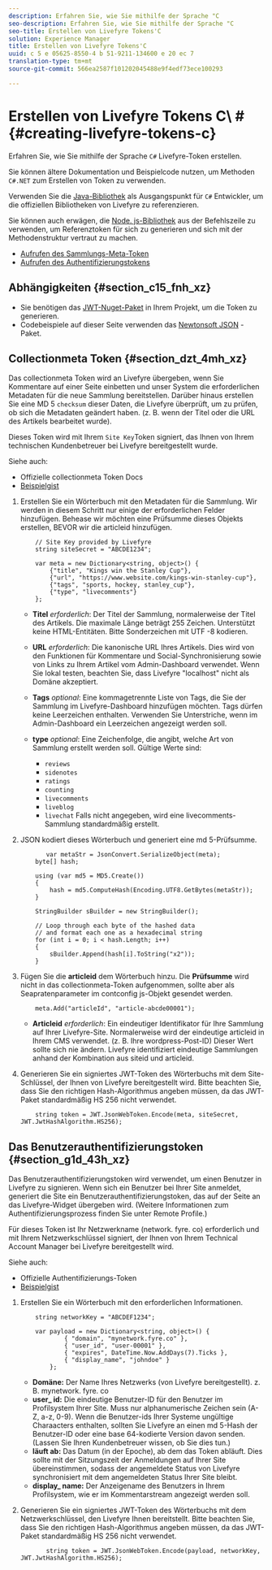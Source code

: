 ```yaml
---
description: Erfahren Sie, wie Sie mithilfe der Sprache "C
seo-description: Erfahren Sie, wie Sie mithilfe der Sprache "C
seo-title: Erstellen von Livefyre Tokens'C
solution: Experience Manager
title: Erstellen von Livefyre Tokens'C
uuid: c 5 e 05625-8550-4 b 51-9211-134600 e 20 ec 7
translation-type: tm+mt
source-git-commit: 566ea2587f101202045488e9f4edf73ece100293

---
```



# Erstellen von Livefyre Tokens C\ # {#creating-livefyre-tokens-c}

Erfahren Sie, wie Sie mithilfe der Sprache ``C#`` Livefyre-Token erstellen.

Sie können ältere Dokumentation und Beispielcode nutzen, um Methoden `C#.NET` zum Erstellen von Token zu verwenden.

Verwenden Sie die [Java-Bibliothek](https://github.com/Livefyre/livefyre-java-utils) als Ausgangspunkt für `C#` Entwickler, um die offiziellen Bibliotheken von Livefyre zu referenzieren.

Sie können auch erwägen, die [Node. js-Bibliothek](https://github.com/Livefyre/livefyre-nodejs-utils) aus der Befehlszeile zu verwenden, um Referenztoken für sich zu generieren und sich mit der Methodenstruktur vertraut zu machen.

* [Aufrufen des Sammlungs-Meta-Token](https://gist.github.com/gibron/56cb9c7060bf4816c4c5#the-collectionMeta-token)
* [Aufrufen des Authentifizierungstokens](https://gist.github.com/gibron/56cb9c7060bf4816c4c5#the-auth-token)

## Abhängigkeiten {#section_c15_fnh_xz}

* Sie benötigen das [JWT-Nuget-Paket](https://www.nuget.org/packages/JWT) in Ihrem Projekt, um die Token zu generieren.
* Codebeispiele auf dieser Seite verwenden das [Newtonsoft JSON](https://www.nuget.org/packages/newtonsoft.json/) -Paket.

## Collectionmeta Token {#section_dzt_4mh_xz}

Das collectionmeta Token wird an Livefyre übergeben, wenn Sie Kommentare auf einer Seite einbetten und unser System die erforderlichen Metadaten für die neue Sammlung bereitstellen. Darüber hinaus erstellen Sie eine MD 5 `checksum` dieser Daten, die Livefyre überprüft, um zu prüfen, ob sich die Metadaten geändert haben. (z. B. wenn der Titel oder die URL des Artikels bearbeitet wurde).

Dieses Token wird mit Ihrem `Site Key`Token signiert, das Ihnen von Ihrem technischen Kundenbetreuer bei Livefyre bereitgestellt wurde.

Siehe auch:

* Offizielle collectionmeta Token Docs
* [Beispielgist](https://gist.github.com/pcolombo/dbbea020618c521a2bd5)

1. Erstellen Sie ein Wörterbuch mit den Metadaten für die Sammlung. Wir werden in diesem Schritt nur einige der erforderlichen Felder hinzufügen. Behease wir möchten eine Prüfsumme dieses Objekts erstellen, BEVOR wir die articleid hinzufügen.

   ```
       // Site Key provided by Livefyre 
       string siteSecret = "ABCDE1234"; 
   
       var meta = new Dictionary<string, object>() { 
           {"title", "Kings win the Stanley Cup"}, 
           {"url", "https://www.website.com/kings-win-stanley-cup"}, 
           {"tags", "sports, hockey, stanley_cup"}, 
           {"type", "livecomments"} 
       };
   ```

   * **Titel** *erforderlich*: Der Titel der Sammlung, normalerweise der Titel des Artikels. Die maximale Länge beträgt 255 Zeichen. Unterstützt keine HTML-Entitäten. Bitte Sonderzeichen mit UTF -8 kodieren.
   * **URL** *erforderlich*: Die kanonische URL Ihres Artikels. Dies wird von den Funktionen für Kommentare und Social-Synchronisierung sowie von Links zu Ihrem Artikel vom Admin-Dashboard verwendet. Wenn Sie lokal testen, beachten Sie, dass Livefyre "localhost" nicht als Domäne akzeptiert.
   * **Tags** *optional*: Eine kommagetrennte Liste von Tags, die Sie der Sammlung im Livefyre-Dashboard hinzufügen möchten. Tags dürfen keine Leerzeichen enthalten. Verwenden Sie Unterstriche, wenn im Admin-Dashboard ein Leerzeichen angezeigt werden soll.
   * **type** *optional*: Eine Zeichenfolge, die angibt, welche Art von Sammlung erstellt werden soll. Gültige Werte sind:

      * `reviews`
      * `sidenotes`
      * `ratings`
      * `counting`
      * `livecomments`
      * `liveblog`
      * `livechat`
      Falls nicht angegeben, wird eine livecomments-Sammlung standardmäßig erstellt.


1. JSON kodiert dieses Wörterbuch und generiert eine md 5-Prüfsumme.

   ```
          var metaStr = JsonConvert.SerializeObject(meta); 
       byte[] hash; 
   
       using (var md5 = MD5.Create()) 
       { 
           hash = md5.ComputeHash(Encoding.UTF8.GetBytes(metaStr)); 
       } 
   
       StringBuilder sBuilder = new StringBuilder(); 
   
       // Loop through each byte of the hashed data  
       // and format each one as a hexadecimal string  
       for (int i = 0; i < hash.Length; i++) 
       { 
           sBuilder.Append(hash[i].ToString("x2")); 
       } 
   ```

1. Fügen Sie die **articleid** dem Wörterbuch hinzu. Die **Prüfsumme** wird nicht in das collectionmeta-Token aufgenommen, sollte aber als Seapratenparameter im contconfig js-Objekt gesendet werden.

   ```
       meta.Add("articleId", "article-abcde00001"); 
   ```

   * **Articleid** *erforderlich*: Ein eindeutiger Identifikator für Ihre Sammlung auf Ihrer Livefyre-Site. Normalerweise wird der eindeutige articleid in Ihrem CMS verwendet. (z. B. Ihre wordpress-Post-ID) Dieser Wert sollte sich nie ändern. Livefyre identifiziert eindeutige Sammlungen anhand der Kombination aus siteid und articleid.

1. Generieren Sie ein signiertes JWT-Token des Wörterbuchs mit dem Site-Schlüssel, der Ihnen von Livefyre bereitgestellt wird. Bitte beachten Sie, dass Sie den richtigen Hash-Algorithmus angeben müssen, da das JWT-Paket standardmäßig HS 256 nicht verwendet.

   ```
       string token = JWT.JsonWebToken.Encode(meta, siteSecret, JWT.JwtHashAlgorithm.HS256);
   ```

## Das Benutzerauthentifizierungstoken {#section_g1d_43h_xz}

Das Benutzerauthentifizierungstoken wird verwendet, um einen Benutzer in Livefyre zu signieren. Wenn sich ein Benutzer bei Ihrer Site anmeldet, generiert die Site ein Benutzerauthentifizierungstoken, das auf der Seite an das Livefyre-Widget übergeben wird. (Weitere Informationen zum Authentifizierungsprozess finden Sie unter Remote Profile.)

Für dieses Token ist Ihr Netzwerkname (network. fyre. co) erforderlich und mit Ihrem Netzwerkschlüssel signiert, der Ihnen von Ihrem Technical Account Manager bei Livefyre bereitgestellt wird.

Siehe auch:

* Offizielle Authentifizierungs-Token
* [Beispielgist](https://gist.github.com/pcolombo/7d7403172c28734c87e2)

1. Erstellen Sie ein Wörterbuch mit den erforderlichen Informationen.

   ```
       string networkKey = "ABCDEF1234"; 
   
       var payload = new Dictionary<string, object>() {  
               { "domain", "mynetwork.fyre.co" }, 
               { "user_id", "user-00001" }, 
               { "expires", DateTime.Now.AddDays(7).Ticks }, 
               { "display_name", "johndoe" } 
           }; 
   ```

   * **Domäne:** Der Name Ihres Netzwerks (von Livefyre bereitgestellt). z. B. mynetwork. fyre. co
   * **user_ id:** Die eindeutige Benutzer-ID für den Benutzer im Profilsystem Ihrer Site. Muss nur alphanumerische Zeichen sein (A-Z, a-z, 0-9). Wenn die Benutzer-ids Ihrer Systeme ungültige Charaacters enthalten, sollten Sie Livefyre an einen md 5-Hash der Benutzer-ID oder eine base 64-kodierte Version davon senden. (Lassen Sie Ihren Kundenbetreuer wissen, ob Sie dies tun.)
   * **läuft ab:** Das Datum (in der Epoche), ab dem das Token abläuft. Dies sollte mit der Sitzungszeit der Anmeldungen auf Ihrer Site übereinstimmen, sodass der angemeldete Status von Livefyre synchronisiert mit dem angemeldeten Status Ihrer Site bleibt.
   * **display_ name:** Der Anzeigename des Benutzers in Ihrem Profilsystem, wie er im Kommentarstream angezeigt werden soll.

1. Generieren Sie ein signiertes JWT-Token des Wörterbuchs mit dem Netzwerkschlüssel, den Livefyre Ihnen bereitstellt. Bitte beachten Sie, dass Sie den richtigen Hash-Algorithmus angeben müssen, da das JWT-Paket standardmäßig HS 256 nicht verwendet.

   ```
          string token = JWT.JsonWebToken.Encode(payload, networkKey, JWT.JwtHashAlgorithm.HS256);
   ```
